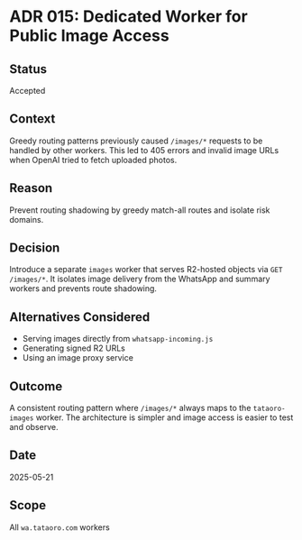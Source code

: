 # ADR 015: Dedicated Worker for Public Image Access

## Status

Accepted

## Context

Greedy routing patterns previously caused `/images/*` requests to be handled by other workers. This led to 405 errors and invalid image URLs when OpenAI tried to fetch uploaded photos.

## Reason

Prevent routing shadowing by greedy match-all routes and isolate risk domains.

## Decision

Introduce a separate `images` worker that serves R2-hosted objects via `GET /images/*`. It isolates image delivery from the WhatsApp and summary workers and prevents route shadowing.

## Alternatives Considered

- Serving images directly from `whatsapp-incoming.js`
- Generating signed R2 URLs
- Using an image proxy service

## Outcome

A consistent routing pattern where `/images/*` always maps to the `tataoro-images` worker. The architecture is simpler and image access is easier to test and observe.

## Date

2025-05-21

## Scope

All `wa.tataoro.com` workers
